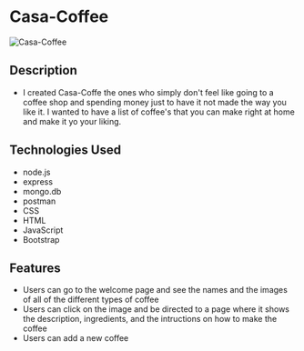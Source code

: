 # Casa-Coffee
![Casa-Coffee](https://user-images.githubusercontent.com/110944297/190485837-b0925c66-c763-44b2-883d-cab3c3cf16c4.jpg)

## Description 
- I created Casa-Coffe the ones who simply don't feel like going to a coffee shop and spending money just to have it not made the way you like it. I wanted to have a list of coffee's that you can make right at home and make it yo your liking.

## Technologies Used 
- node.js
- express
- mongo.db
- postman
- CSS
- HTML
- JavaScript
- Bootstrap

## Features 
- Users can go to the welcome page and see the names and the images of all of the different types of coffee
- Users can click on the image and be directed to a page where it shows the description, ingredients, and the intructions on how to make the coffee
- Users can add a new coffee 
